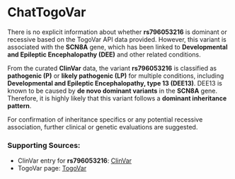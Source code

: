 # ChatTogoVar

There is no explicit information about whether **rs796053216** is dominant or recessive based on the TogoVar API data provided. However, this variant is associated with the **SCN8A** gene, which has been linked to **Developmental and Epileptic Encephalopathy (DEE)** and other related conditions.

From the curated **ClinVar** data, the variant **rs796053216** is classified as **pathogenic (P)** or **likely pathogenic (LP)** for multiple conditions, including **Developmental and Epileptic Encephalopathy, type 13 (DEE13)**. DEE13 is known to be caused by **de novo dominant variants** in the **SCN8A** gene. Therefore, it is highly likely that this variant follows a **dominant inheritance pattern**.

For confirmation of inheritance specifics or any potential recessive association, further clinical or genetic evaluations are suggested.

### Supporting Sources:
- ClinVar entry for **rs796053216**: [ClinVar](https://www.ncbi.nlm.nih.gov/clinvar/variation/207119)
- TogoVar page: [TogoVar](https://togovar.biosciencedbc.jp/variant/12-51790401-G-A)